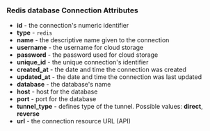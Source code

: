 ### Redis database Connection Attributes

* **id** - the connection's numeric identifier
* **type** - `redis`
* **name** - the descriptive name given to the connection
* **username** - the username for cloud storage
* **password** - the password used for cloud storage
* **unique_id** - the unique connection's identifier
* **created_at** - the date and time the connection was created
* **updated_at** - the date and time the connection was last updated
* **database** - the database's name
* **host** - host for the database
* **port** - port for the database
* **tunnel_type** - defines type of the tunnel. Possible values: **direct**, **reverse**
* **url** - the connection resource URL (API)
